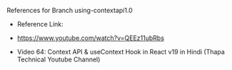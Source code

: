 References for Branch using-contextapi1.0 

- Reference Link:

- https://www.youtube.com/watch?v=QEEz11ubRbs

- Video 64: Context API & useContext Hook in React v19 in Hindi (Thapa Technical
 Youtube Channel)